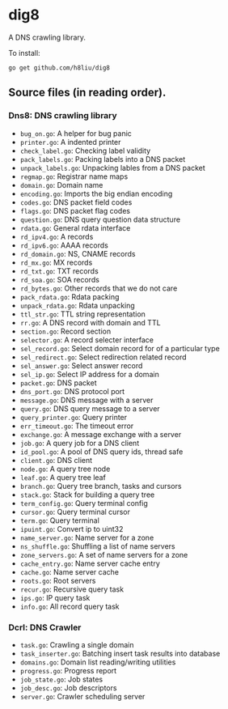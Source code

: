 # dig8

A DNS crawling library.

To install:

```
go get github.com/h8liu/dig8
```

## Source files (in reading order).

### Dns8: DNS crawling library

- `bug_on.go`: A helper for bug panic
- `printer.go`: A indented printer
- `check_label.go`: Checking label validity
- `pack_labels.go`: Packing labels into a DNS packet
- `unpack_labels.go`: Unpacking lables from a DNS packet
- `regmap.go`: Registrar name maps
- `domain.go`: Domain name
- `encoding.go`: Imports the big endian encoding
- `codes.go`: DNS packet field codes
- `flags.go`: DNS packet flag codes
- `question.go`: DNS query question data structure
- `rdata.go`: General rdata interface
- `rd_ipv4.go`: A records
- `rd_ipv6.go`: AAAA records
- `rd_domain.go`: NS, CNAME records
- `rd_mx.go`: MX records
- `rd_txt.go`: TXT records
- `rd_soa.go`: SOA records
- `rd_bytes.go`: Other records that we do not care
- `pack_rdata.go`: Rdata packing
- `unpack_rdata.go`: Rdata unpacking
- `ttl_str.go`: TTL string representation
- `rr.go`: A DNS record with domain and TTL
- `section.go`: Record section
- `selector.go`: A record selecter interface
- `sel_record.go`: Select domain record for of a particular type
- `sel_redirect.go`: Select redirection related record
- `sel_answer.go`: Select answer record
- `sel_ip.go`: Select IP address for a domain
- `packet.go`: DNS packet
- `dns_port.go`: DNS protocol port
- `message.go`: DNS message with a server
- `query.go`: DNS query message to a server
- `query_printer.go`: Query printer
- `err_timeout.go`: The timeout error
- `exchange.go`: A message exchange with a server
- `job.go`: A query job for a DNS client
- `id_pool.go`: A pool of DNS query ids, thread safe
- `client.go`: DNS client
- `node.go`: A query tree node
- `leaf.go`: A query tree leaf
- `branch.go`: Query tree branch, tasks and cursors
- `stack.go`: Stack for building a query tree
- `term_config.go`: Query terminal config
- `cursor.go`: Query terminal cursor
- `term.go`: Query terminal
- `ipuint.go`: Convert ip to uint32
- `name_server.go`: Name server for a zone
- `ns_shuffle.go`: Shuffling a list of name servers
- `zone_servers.go`: A set of name servers for a zone
- `cache_entry.go`: Name server cache entry
- `cache.go`: Name server cache
- `roots.go`: Root servers
- `recur.go`: Recursive query task
- `ips.go`: IP query task
- `info.go`: All record query task

### Dcrl: DNS Crawler

- `task.go`: Crawling a single domain
- `task_inserter.go`: Batching insert task results into database
- `domains.go`: Domain list reading/writing utilities
- `progress.go`: Progress report
- `job_state.go`: Job states
- `job_desc.go`: Job descriptors
- `server.go`: Crawler scheduling server
